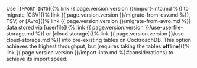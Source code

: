 Use [`IMPORT INTO`]({% link {{ page.version.version }}/import-into.md %}) to migrate [CSV]({% link {{ page.version.version }}/migrate-from-csv.md %}), TSV, or [Avro]({% link {{ page.version.version }}/migrate-from-avro.md %}) data stored via [userfile]({% link {{ page.version.version }}/use-userfile-storage.md %}) or [cloud storage]({% link {{ page.version.version }}/use-cloud-storage.md %}) into pre-existing tables on CockroachDB. This option achieves the highest throughput, but [requires taking the tables **offline**]({% link {{ page.version.version }}/import-into.md %}#considerations) to achieve its import speed.